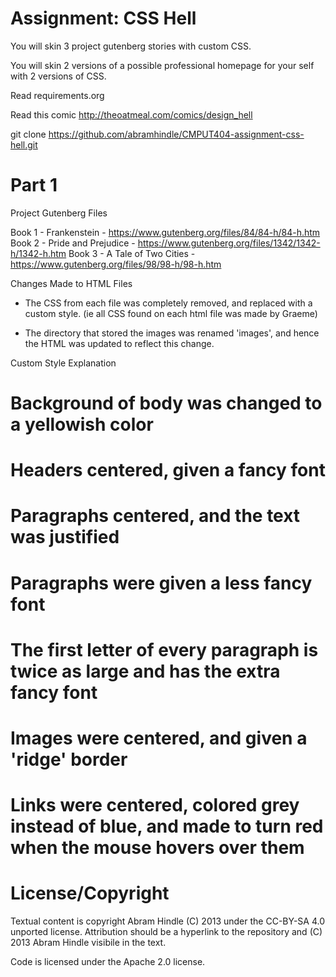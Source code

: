 Assignment: CSS Hell
====================

You will skin 3 project gutenberg stories with custom CSS.

You will skin 2 versions of a possible professional homepage for your
self with 2 versions of CSS.

Read requirements.org

Read this comic http://theoatmeal.com/comics/design_hell

git clone https://github.com/abramhindle/CMPUT404-assignment-css-hell.git

Part 1
================================

Project Gutenberg Files

Book 1 - Frankenstein         - https://www.gutenberg.org/files/84/84-h/84-h.htm
Book 2 - Pride and Prejudice  - https://www.gutenberg.org/files/1342/1342-h/1342-h.htm
Book 3 - A Tale of Two Cities - https://www.gutenberg.org/files/98/98-h/98-h.htm

Changes Made to HTML Files

- The CSS from each file was completely removed, and replaced with a custom style. (ie all CSS found on each html file was made by Graeme)

- The directory that stored the images was renamed 'images', and hence the HTML was updated to reflect this change.


Custom Style Explanation

# Background of body was changed to a yellowish color
# Headers centered, given a fancy font
# Paragraphs centered, and the text was justified
# Paragraphs were given a less fancy font
# The first letter of every paragraph is twice as large and has the extra fancy font
# Images were centered, and given a 'ridge' border
# Links were centered, colored grey instead of blue, and made to turn red when the mouse hovers over them



License/Copyright
=================

Textual content is copyright Abram Hindle (C) 2013 under the CC-BY-SA
4.0 unported license. Attribution should be a hyperlink to the
repository and (C) 2013 Abram Hindle visibile in the text.

Code is licensed under the Apache 2.0 license.
